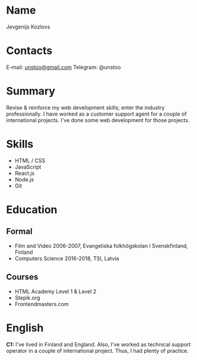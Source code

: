 # Name
Jevgenijs Kozlovs

# Contacts
E-mail: unstoo@gmail.com
Telegram: @unstoo

# Summary
Revise & reinforce my web development skills; enter the industry professionally.
I have worked as a customer support agent for a couple of international projects. I've done some web development for those projects.

# Skills
- HTML / CSS
- JavaScript
- React.js
- Node.js
- Git

# Education

## Formal
- Film and Video 2006-2007, Evangeliska folkhögskolan i Svenskfinland, Finland
- Computers Science 2016-2018, TSI, Latvia

## Courses
- HTML Academy Level 1 & Level 2
- Stepik.org
- Frontendmasters.com

# English
__C1:__ 
I've lived in Finland and England. Also, I've worked as technical support operator in a couple of international project. Thus, I had plenty of practice.
